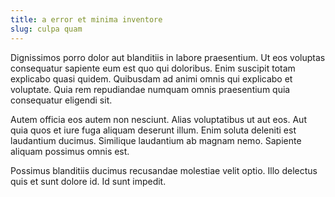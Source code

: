 ```yaml
---
title: a error et minima inventore
slug: culpa quam
---
```


Dignissimos porro dolor aut blanditiis in labore praesentium. Ut eos voluptas consequatur sapiente eum est quo qui doloribus. Enim suscipit totam explicabo quasi quidem. Quibusdam ad animi omnis qui explicabo et voluptate. Quia rem repudiandae numquam omnis praesentium quia consequatur eligendi sit.

Autem officia eos autem non nesciunt. Alias voluptatibus ut aut eos. Aut quia quos et iure fuga aliquam deserunt illum. Enim soluta deleniti est laudantium ducimus. Similique laudantium ab magnam nemo. Sapiente aliquam possimus omnis est.

Possimus blanditiis ducimus recusandae molestiae velit optio. Illo delectus quis et sunt dolore id. Id sunt impedit.
